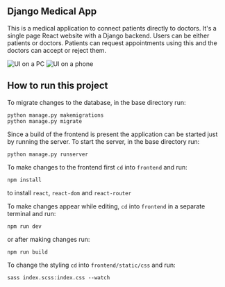 ## Django Medical App

This is a medical application to connect patients directly to doctors. It's a single page React website with a Django backend. Users can be either patients or doctors. Patients can request appointments using this and the doctors can accept or reject them.

![UI on a PC]('./desktop_screenshot')
![UI on a phone]('./mobile_screenshot')

## How to run this project

To migrate changes to the database, in the base directory run:

```
python manage.py makemigrations
python manage.py migrate
```

Since a build of the frontend is present the application can be started just by running the server. To start the server, in the base directory run:

```
python manage.py runserver
```

To make changes to the frontend first `cd` into `frontend` and run:

```
npm install
```

to install `react`, `react-dom` and `react-router`

To make changes appear while editing, `cd` into `frontend` in a separate terminal and run:

```
npm run dev
```

or after making changes run:

```
npm run build
```

To change the styling `cd` into `frontend/static/css` and run:

```
sass index.scss:index.css --watch
```
